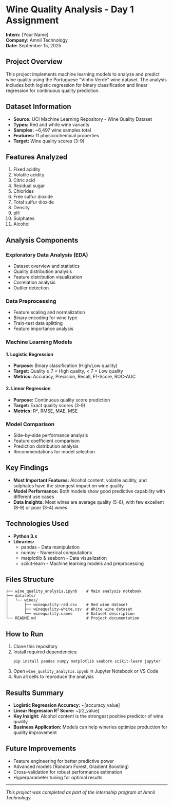 # Wine Quality Analysis - Day 1 Assignment

**Intern:** [Your Name]  
**Company:** Amnil Technology  
**Date:** September 15, 2025

## Project Overview

This project implements machine learning models to analyze and predict wine quality using the Portuguese "Vinho Verde" wine dataset. The analysis includes both logistic regression for binary classification and linear regression for continuous quality prediction.

## Dataset Information

- **Source:** UCI Machine Learning Repository - Wine Quality Dataset
- **Types:** Red and white wine variants
- **Samples:** ~6,497 wine samples total
- **Features:** 11 physicochemical properties
- **Target:** Wine quality scores (3-9)

## Features Analyzed

1. Fixed acidity
2. Volatile acidity
3. Citric acid
4. Residual sugar
5. Chlorides
6. Free sulfur dioxide
7. Total sulfur dioxide
8. Density
9. pH
10. Sulphates
11. Alcohol

## Analysis Components

### Exploratory Data Analysis (EDA)
- Dataset overview and statistics
- Quality distribution analysis
- Feature distribution visualization
- Correlation analysis
- Outlier detection

### Data Preprocessing
- Feature scaling and normalization
- Binary encoding for wine type
- Train-test data splitting
- Feature importance analysis

### Machine Learning Models

#### 1. Logistic Regression
- **Purpose:** Binary classification (High/Low quality)
- **Target:** Quality ≥ 7 = High quality, < 7 = Low quality
- **Metrics:** Accuracy, Precision, Recall, F1-Score, ROC-AUC

#### 2. Linear Regression
- **Purpose:** Continuous quality score prediction
- **Target:** Exact quality scores (3-9)
- **Metrics:** R², RMSE, MAE, MSE

### Model Comparison
- Side-by-side performance analysis
- Feature coefficient comparison
- Prediction distribution analysis
- Recommendations for model selection

## Key Findings

- **Most Important Features:** Alcohol content, volatile acidity, and sulphates have the strongest impact on wine quality
- **Model Performance:** Both models show good predictive capability with different use cases
- **Data Insights:** Most wines are average quality (5-6), with few excellent (8-9) or poor (3-4) wines

## Technologies Used

- **Python 3.x**
- **Libraries:**
  - pandas - Data manipulation
  - numpy - Numerical computations
  - matplotlib & seaborn - Data visualization
  - scikit-learn - Machine learning models and preprocessing

## Files Structure

```
├── wine_quality_analysis.ipynb    # Main analysis notebook
├── datasets/
│   └── wines/
│       ├── winequality-red.csv    # Red wine dataset
│       ├── winequality-white.csv  # White wine dataset
│       └── winequality.names      # Dataset description
└── README.md                      # Project documentation
```

## How to Run

1. Clone this repository
2. Install required dependencies:
   ```bash
   pip install pandas numpy matplotlib seaborn scikit-learn jupyter
   ```
3. Open `wine_quality_analysis.ipynb` in Jupyter Notebook or VS Code
4. Run all cells to reproduce the analysis

## Results Summary

- **Logistic Regression Accuracy:** ~[accuracy_value]
- **Linear Regression R² Score:** ~[r2_value]
- **Key Insight:** Alcohol content is the strongest positive predictor of wine quality
- **Business Application:** Models can help wineries optimize production for quality improvement

## Future Improvements

- Feature engineering for better predictive power
- Advanced models (Random Forest, Gradient Boosting)
- Cross-validation for robust performance estimation
- Hyperparameter tuning for optimal results

---

*This project was completed as part of the internship program at Amnil Technology.*

